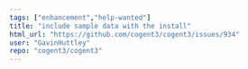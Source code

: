 ```yaml
---
tags: ["enhancement","help-wanted"]
title: "include sample data with the install"
html_url: "https://github.com/cogent3/cogent3/issues/934"
user: "GavinHuttley"
repo: "cogent3/cogent3"
---
```


